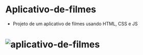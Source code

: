 # Aplicativo-de-filmes
- Projeto de um aplicativo de filmes usando HTML, CSS e JS

# ![aplicativo-de-filmes](https://user-images.githubusercontent.com/115657777/218349485-6fdde2ca-922c-4a6b-9a9b-03e9d43d7683.png)
